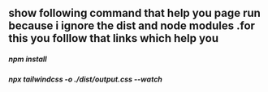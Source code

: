 ## show following command that help you page run because i ignore the dist and node modules .for this you folllow that links which help you
##### npm install
##### npx tailwindcss -o ./dist/output.css --watch

